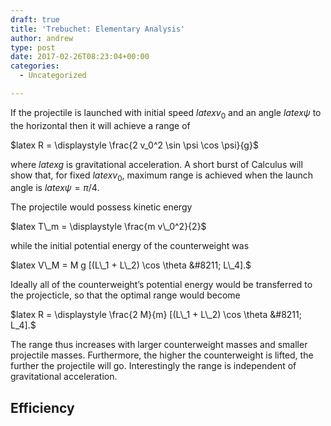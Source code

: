 ```yaml
---
draft: true
title: 'Trebuchet: Elementary Analysis'
author: andrew
type: post
date: 2017-02-26T08:23:04+00:00
categories:
  - Uncategorized

---
```

If the projectile is launched with initial speed $latex v_0$ and an angle $latex \psi$ to the horizontal then it will achieve a range of

$latex R = \displaystyle \frac{2 v_0^2 \sin \psi \cos \psi}{g}$

where $latex g$ is gravitational acceleration. A short burst of Calculus will show that, for fixed $latex v_0$, maximum range is achieved when the launch angle is $latex \psi = \pi/4$.

The projectile would possess kinetic energy

$latex T\_m = \displaystyle \frac{m v\_0^2}{2}$

while the initial potential energy of the counterweight was

$latex V\_M = M g [(L\_1 + L\_2) \cos \theta &#8211; L\_4].$

Ideally all of the counterweight&#8217;s potential energy would be transferred to the projecticle, so that the optimal range would become

$latex R = \displaystyle \frac{2 M}{m} [(L\_1 + L\_2) \cos \theta &#8211; L_4].$

The range thus increases with larger counterweight masses and smaller projectile masses. Furthermore, the higher the counterweight is lifted, the further the projectile will go. Interestingly the range is independent of gravitational acceleration.

## Efficiency
